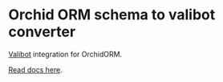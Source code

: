 # Orchid ORM schema to valibot converter

[Valibot](https://valibot.dev/) integration for OrchidORM.

[Read docs here](https://orchid-orm.netlify.app/guide/columns-validation-methods.html).
